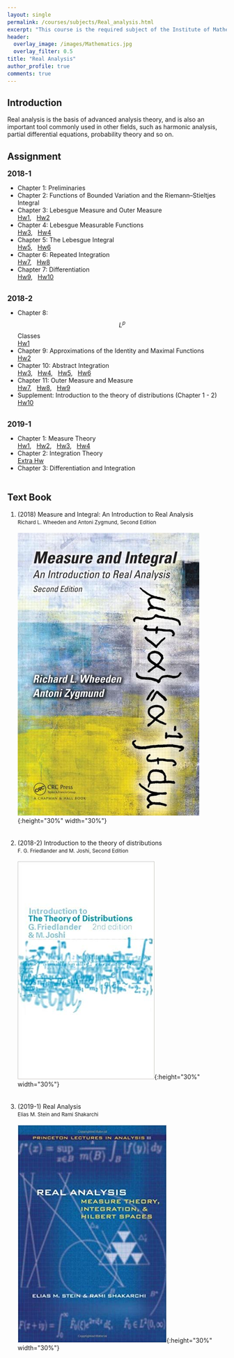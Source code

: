 ```yaml
---
layout: single
permalink: /courses/subjects/Real_analysis.html
excerpt: "This course is the required subject of the Institute of Mathematics."
header:
  overlay_image: /images/Mathematics.jpg
  overlay_filter: 0.5
title: "Real Analysis"
author_profile: true
comments: true
---
```


## Introduction

Real analysis is the basis of advanced analysis theory, and is also an important tool commonly used in other fields, such as harmonic analysis, partial differential equations, probability theory and so on.<br>

## Assignment

   <big><b>2018-1</b></big><br>

   * Chapter 1: Preliminaries<br>
   * Chapter 2: Functions of Bounded Variation and the Riemann–Stieltjes Integral<br>
   * Chapter 3: Lebesgue Measure and Outer Measure<br>
    [Hw1](/PDF/courses/subjects/real_analysis/107_1_Hw1.pdf), &nbsp; [Hw2](/PDF/courses/subjects/real_analysis/107_1_Hw2.pdf)
   * Chapter 4: Lebesgue Measurable Functions<br>
    [Hw3](/PDF/courses/subjects/real_analysis/107_1_Hw3.pdf), &nbsp; [Hw4](/PDF/courses/subjects/real_analysis/107_1_Hw4.pdf)
   * Chapter 5: The Lebesgue Integral<br>
    [Hw5](/PDF/courses/subjects/real_analysis/107_1_Hw5.pdf), &nbsp; [Hw6](/PDF/courses/subjects/real_analysis/107_1_Hw6.pdf)
   * Chapter 6: Repeated Integration<br>
    [Hw7](/PDF/courses/subjects/real_analysis/107_1_Hw7.pdf), &nbsp; [Hw8](/PDF/courses/subjects/real_analysis/107_1_Hw8.pdf)
   * Chapter 7: Differentiation<br>
    [Hw9](/PDF/courses/subjects/real_analysis/107_1_Hw9.pdf), &nbsp; [Hw10](/PDF/courses/subjects/real_analysis/107_1_Hw10.pdf)<br><br>

   <big><b>2018-2</b></big><br>

   * Chapter 8: $$L^p$$ Classes<br>
    [Hw1](/PDF/courses/subjects/real_analysis/107_2_Hw1.pdf)
   * Chapter 9: Approximations of the Identity and Maximal Functions<br>
    [Hw2](/PDF/courses/subjects/real_analysis/107_2_Hw2.pdf)
   * Chapter 10: Abstract Integration<br>
    [Hw3](/PDF/courses/subjects/real_analysis/107_2_Hw3.pdf), &nbsp; [Hw4](/PDF/courses/subjects/real_analysis/107_2_Hw4.pdf), &nbsp; [Hw5](/PDF/courses/subjects/real_analysis/107_2_Hw5.pdf), &nbsp; [Hw6](/PDF/courses/subjects/real_analysis/107_2_Hw6.pdf)<br>
   * Chapter 11: Outer Measure and Measure<br>
    [Hw7](/PDF/courses/subjects/real_analysis/107_2_Hw7.pdf), &nbsp; [Hw8](/PDF/courses/subjects/real_analysis/107_2_Hw8.pdf), &nbsp; [Hw9](/PDF/courses/subjects/real_analysis/107_2_Hw9.pdf)
   * Supplement: Introduction to the theory of distributions (Chapter 1 - 2)<br>
    [Hw10](/PDF/courses/subjects/real_analysis/107_2_Hw10.pdf)<br><br>

   <big><b>2019-1</b></big><br>

   * Chapter 1: Measure Theory<br>
    [Hw1](/PDF/courses/subjects/real_analysis/108_1_Hw1.pdf), &nbsp; [Hw2](/PDF/courses/subjects/real_analysis/108_1_Hw2.pdf), &nbsp; [Hw3](/PDF/courses/subjects/real_analysis/108_1_Hw3.pdf), &nbsp; [Hw4](/PDF/courses/subjects/real_analysis/108_1_Hw4.pdf)<br>
   * Chapter 2: Integration Theory<br>
    [Extra Hw](/PDF/courses/subjects/real_analysis/108_1_Extra_Hw_Ch2.pdf)<br>
   * Chapter 3: Differentiation and Integration<br><br>


## Text Book

   1. (2018)  Measure and Integral: An Introduction to Real Analysis<br>
      <small>Richard L. Wheeden and Antoni Zygmund, Second Edition</small><br><br>
      ![](./../../../images/courses/Zygmund.png){:height="30%" width="30%"}<br><br><br>
   2. (2018-2) Introduction to the theory of distributions<br>
      <small>F. G. Friedlander and  M. Joshi, Second Edition</small><br><br>
      ![](/images/courses/Friedlander.png){:height="30%" width="30%"}<br><br><br>
   3. (2019-1) Real Analysis<br>
      <small>Elias M. Stein and Rami Shakarchi</small><br><br>
      ![](/images/courses/Stein.jpg){:height="30%" width="30%"}<br><br><br>


